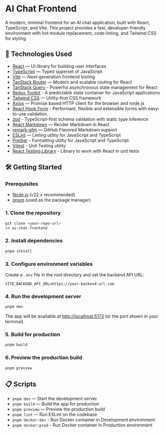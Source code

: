 # AI Chat Frontend

A modern, minimal frontend for an AI chat application, built with React, TypeScript, and Vite. This project provides a fast, developer-friendly environment with hot module replacement, code linting, and Tailwind CSS for styling.

## 🚀 Technologies Used

- [React](https://react.dev/) — UI library for building user interfaces
- [TypeScript](https://www.typescriptlang.org/) — Typed superset of JavaScript
- [Vite](https://vitejs.dev/) — Next-generation frontend tooling
- [TanStack Router](https://tanstack.com/router/latest) — Modern and scalable routing for React
- [TanStack Query](https://tanstack.com/query/latest) - Powerful asynchronous state management for React
- [Redux Toolkit](https://redux-toolkit.js.org/) - A predictable state container for JavaScript applications
- [Tailwind CSS](https://tailwindcss.com/) — Utility-first CSS framework
- [Axios](https://axios-http.com/) — Promise based HTTP client for the browser and node.js
- [React Hook Form](https://www.react-hook-form.com/) - Performant, flexible and extensible forms with easy-to-use validation.
- [zod](https://zod.dev/) - TypeScript-first schema validation with static type inference
- [React Markdown](https://github.com/remarkjs/react-markdown) — Render Markdown in React
- [remark-gfm](https://github.com/remarkjs/remark-gfm) — GitHub Flavored Markdown support
- [ESLint](https://eslint.org/) — Linting utility for JavaScript and TypeScript
- [Prettier](https://prettier.io/) - Formatting utility for JavaScript and TypeScript
- [Vitest](https://vitest.dev/) - Unit Testing utility
- [React Testing Library](https://testing-library.com/) - Library to work with React in unit tests

## 🛠️ Getting Started

### Prerequisites

- [Node.js](https://nodejs.org/) (v22.x recommended)
- [pnpm](https://pnpm.io/) (used as the package manager)

### 1. Clone the repository

```bash
git clone <your-repo-url>
cd ai-chat-frontend
```

### 2. Install dependencies

```bash
pnpm install
```

### 3. Configure environment variables

Create a `.env` file in the root directory and set the backend API URL:

```env
VITE_BACKEND_API_URL=https://your-backend-url.com
```

### 4. Run the development server

```bash
pnpm dev
```

The app will be available at [http://localhost:5173](http://localhost:5173) (or the port shown in your terminal).

### 5. Build for production

```bash
pnpm build
```

### 6. Preview the production build

```bash
pnpm preview
```

## 📋 Scripts

- `pnpm dev` — Start the development server
- `pnpm build` — Build the app for production
- `pnpm preview` — Preview the production build
- `pnpm lint` — Run ESLint on the codebase
- `pnpm docker:dev` - Run Docker container in Development environment
- `pnpm docker:prod` - Run Docker container in Production environment
